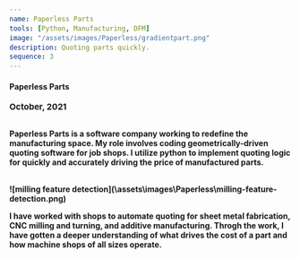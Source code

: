 ```yaml
---
name: Paperless Parts
tools: [Python, Manufacturing, DFM]
image: "/assets/images/Paperless/gradientpart.png"
description: Quoting parts quickly. 
sequence: 3
---
```


#### <b>Paperless Parts<b>
<p style="font-size:15px; padding: 0 0 1em 0;">October, 2021</p>

 Paperless Parts is a software company working to redefine the manufacturing space. My role involves coding geometrically-driven quoting software for job shops. I utilize python to implement quoting logic for quickly and accurately driving the price of manufactured parts. 
 
 <br>
![milling feature detection](\assets\images\Paperless\milling-feature-detection.png)
<br>

 I have worked with shops to automate quoting for sheet metal fabrication, CNC milling and turning, and additive manufacturing. Throgh the work, I have gotten a deeper understanding of what drives the cost of a part and how machine shops of all sizes operate.

 <br>
